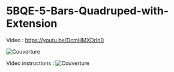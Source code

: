 # 5BQE-5-Bars-Quadruped-with-Extension
Video : https://youtu.be/DcmHMXDrIn0

![Couverture](https://user-images.githubusercontent.com/31382964/115988097-6c089780-a5b8-11eb-9b30-cf3d2b16b991.jpg)

Video instructions : 
![Couverture](https://user-images.githubusercontent.com/31382964/117130970-147cdf80-ada1-11eb-8f6a-35fca9484888.jpg)
